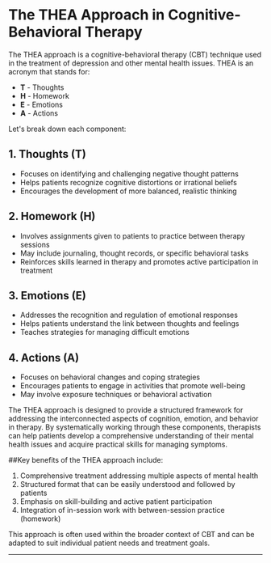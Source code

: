 # The THEA Approach in Cognitive-Behavioral Therapy

The THEA approach is a cognitive-behavioral therapy (CBT) technique used in the treatment of depression and other mental health issues. THEA is an acronym that stands for:

- **T** - Thoughts
- **H** - Homework
- **E** - Emotions
- **A** - Actions

Let's break down each component:

## 1. Thoughts (T)

- Focuses on identifying and challenging negative thought patterns
- Helps patients recognize cognitive distortions or irrational beliefs
- Encourages the development of more balanced, realistic thinking

## 2. Homework (H)

- Involves assignments given to patients to practice between therapy sessions
- May include journaling, thought records, or specific behavioral tasks
- Reinforces skills learned in therapy and promotes active participation in treatment

## 3. Emotions (E)

- Addresses the recognition and regulation of emotional responses
- Helps patients understand the link between thoughts and feelings
- Teaches strategies for managing difficult emotions

## 4. Actions (A)

- Focuses on behavioral changes and coping strategies
- Encourages patients to engage in activities that promote well-being
- May involve exposure techniques or behavioral activation

The THEA approach is designed to provide a structured framework for addressing the interconnected aspects of cognition, emotion, and behavior in therapy. By systematically working through these components, therapists can help patients develop a comprehensive understanding of their mental health issues and acquire practical skills for managing symptoms.

##Key benefits of the THEA approach include:
1. Comprehensive treatment addressing multiple aspects of mental health
2. Structured format that can be easily understood and followed by patients
3. Emphasis on skill-building and active patient participation
4. Integration of in-session work with between-session practice (homework)

This approach is often used within the broader context of CBT and can be adapted to suit individual patient needs and treatment goals.

***
